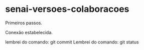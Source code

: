 # senai-versoes-colaboracoes

Primeiros passos.

Conexão estabelecida.

lembrei do comando: git commit
Lembrei do comando: git status


